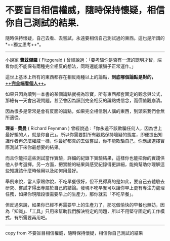 # 不要盲目相信權威，隨時保持懷疑，相信你自己測試的結果.

隨時保持懷疑，自己去看、去嘗試，永遠要相信自己測試過的東西。這也是所謂的*++獨立思考++*。

---

小說家 **費茲傑羅** ( Fitzgerald ) 曾經說過：「要考驗你是否有一流的聰明才智，端看你能不能保有兩種完全相反的想法，同時還能讓腦子正常運作。」

這世上基本上所有的東西都存在相反兩種以上的論點，**到底哪個論點是對的，[++完全端看個人++](https://app.heptabase.com/1073eaff-d09e-4b1b-a27a-29250ff26aa9/card/353fbd9c-f056-4592-89e1-42931b4d2528)。**

如果只因為讀到一本書的某個論點就視為珍寶，所有東西都套固定的觀念與公式，那總有一天會出現問題。甚至會因為讀到完全相反的論點或信念，而價值觀崩潰。

因為很多是常常是會有反面的論點，如果完全相信別人講的東西，到頭來我們會無所適從。

**理查 · 費曼** ( Richard Feynman ) 曾經說過 :「你永遠不該欺騙任何人，因為世上最好騙的人，就是你自己」。所以你需要對所有觀點保持壞疑的態度，即便提出知識作者再怎麼權威一樣，你最好都真的去做嘗試，你不能欺騙自己，你應該選擇實際測試下來你最想要的結果。

而且你能把這些測試當作實驗，詳細的紀錄下實驗結果，這樣你也能把你的實踐供他人參考選擇。另一方面，把實驗的結果與感受紀錄得更詳細，能夠幫助你理解這些知識該什麼時候用以及如何用最好。

舉例來說，當人家跟你說，不吃早餐很好，但不見得真的是如此，要自己去體驗去研究、嘗試才得出專屬於自己的結論。發現不吃早餐可以讓你早上更有專注力處理任務，如果你現階段很需要早上的生產力，那你就去「不吃早餐」。

但反過來說，如果你已經不再需要早上的生產力了，那吃個愉快的早餐也無妨，因為「知識」、「工具」只用來幫助我們解決特定的問題，所以不用堅守固定的工作模式，有所需要再用吧。

---

copy from 不要盲目相信權威，隨時保持懷疑，相信你自己測試的結果